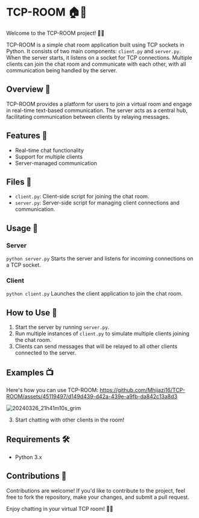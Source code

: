 # TCP-ROOM 🏠💬

Welcome to the TCP-ROOM project! 🚪🔌

TCP-ROOM is a simple chat room application built using TCP sockets in Python. It consists of two main components: `client.py` and `server.py`. When the server starts, it listens on a socket for TCP connections. Multiple clients can join the chat room and communicate with each other, with all communication being handled by the server.

## Overview 📝

TCP-ROOM provides a platform for users to join a virtual room and engage in real-time text-based communication. The server acts as a central hub, facilitating communication between clients by relaying messages.

## Features 🌟

- Real-time chat functionality
- Support for multiple clients
- Server-managed communication

## Files 📁

- `client.py`: Client-side script for joining the chat room.
- `server.py`: Server-side script for managing client connections and communication.

## Usage 🚀

### Server
```python server.py```
Starts the server and listens for incoming connections on a TCP socket.

### Client
```python client.py``` 
Launches the client application to join the chat room.

## How to Use 🤔

1. Start the server by running `server.py`.
2. Run multiple instances of `client.py` to simulate multiple clients joining the chat room.
3. Clients can send messages that will be relayed to all other clients connected to the server.

## Examples 📺

Here's how you can use TCP-ROOM:
https://github.com/Mhijazi16/TCP-ROOM/assets/45119497/d149d439-d42a-439e-a9fb-da842c13a8d3


![20240326_21h41m10s_grim](https://github.com/Mhijazi16/TCP-ROOM/assets/45119497/99f941be-7e57-472b-9e22-48e970d4cc2c)



3. Start chatting with other clients in the room!

## Requirements 🛠️

- Python 3.x

## Contributions 🤝

Contributions are welcome! If you'd like to contribute to the project, feel free to fork the repository, make your changes, and submit a pull request.

Enjoy chatting in your virtual TCP room! 🎉🎊

